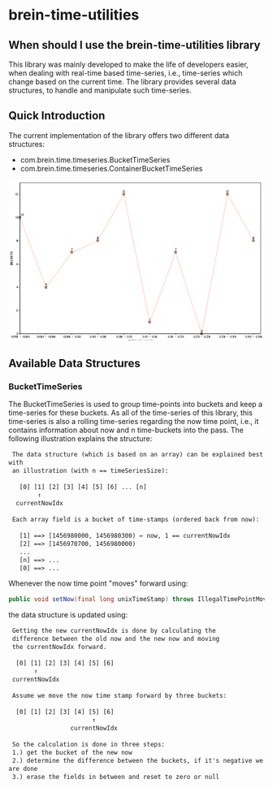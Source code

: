 # brein-time-utilities

## When should I use the brein-time-utilities library
This library was mainly developed to make the life of developers easier, when dealing with
real-time based time-series, i.e., time-series which change based on the current time. The
library provides several data structures, to handle and manipulate such time-series.

## Quick Introduction
The current implementation of the library offers two different data structures:
* com.brein.time.timeseries.BucketTimeSeries
* com.brein.time.timeseries.ContainerBucketTimeSeries

![Example of a time-series (with buckets)](/img/example.png)


## Available Data Structures

### BucketTimeSeries
The BucketTimeSeries is used to group time-points into buckets and keep a time-series
for these buckets. As all of the time-series of this library, this time-series is also
a rolling time-series regarding the now time point, i.e., it contains information about
now and n time-buckets into the pass. The following illustration explains the structure:

```
 The data structure (which is based on an array) can be explained best with
 an illustration (with n == timeSeriesSize):

   [0] [1] [2] [3] [4] [5] [6] ... [n]
        ↑
  currentNowIdx

 Each array field is a bucket of time-stamps (ordered back from now):

   [1] ==> [1456980000, 1456980300) ← now, 1 == currentNowIdx
   [2] ==> [1456970700, 1456980000)
   ...
   [n] ==> ...
   [0] ==> ...
```

Whenever the now time point "moves" forward using:

```java
public void setNow(final long unixTimeStamp) throws IllegalTimePointMovement
```

the data structure is updated using:

```
 Getting the new currentNowIdx is done by calculating the
 difference between the old now and the new now and moving
 the currentNowIdx forward.

  [0] [1] [2] [3] [4] [5] [6]
       ↑
 currentNowIdx

 Assume we move the now time stamp forward by three buckets:

  [0] [1] [2] [3] [4] [5] [6]
                       ↑
                 currentNowIdx

 So the calculation is done in three steps:
 1.) get the bucket of the new now
 2.) determine the difference between the buckets, if it's negative we are done
 3.) erase the fields in between and reset to zero or null
```
